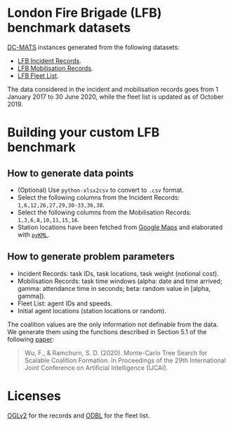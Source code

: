 # London Fire Brigade (LFB) benchmark datasets

[DC-MATS](https://gitlab.com/lcpz/dcmats) instances generated from the following datasets:

- [LFB Incident Records](https://data.london.gov.uk/dataset/london-fire-brigade-incident-records).
- [LFB Mobilisation Records](https://data.london.gov.uk/dataset/london-fire-brigade-mobilisation-records).
- [LFB Fleet List](https://data.london.gov.uk/dataset/london-fire-brigade---fleet-list).

The data considered in the incident and mobilisation records goes from 1 January
2017 to 30 June 2020, while the fleet list is updated as of October 2019.

# Building your custom LFB benchmark

## How to generate data points

- (Optional) Use `python-xlsx2csv` to convert to `.csv` format.
- Select the following columns from the Incident Records:
  `1,6,12,26,27,29,30-33,36,38`.
- Select the following columns from the Mobilisation Records:
  `1,3,6,8,10,11,15,16`.
- Station locations have been fetched from [Google Maps](https://www.google.com/maps/d/viewer?mid=1rSai4zdG8uSujX8QxY1i0cwgNAU&msa=0&ll=51.576189821246516%2C-0.5874470076488247&spn=0.064273%2C0.169086&iwloc=lyrftr%3Almq%3A1004%3Afire%20station%2C9131785149235576475%2C51.606291%2C0.10437&z=10)
   and elaborated with [`pyKML`](https://pypi.org/project/pykml).

## How to generate problem parameters

- Incident Records: task IDs, task locations, task weight (notional cost).
- Mobilisation Records: task time windows (alpha: date and time arrived; gamma:
  attendance time in seconds; beta: random value in [alpha, gamma]).
- Fleet List: agent IDs and speeds.
- Initial agent locations (station locations or random).

The coalition values are the only information not definable from the data. We
generate them using the functions described in Section 5.1 of the following
[paper](https://www.ijcai.org/Proceedings/2020/0057.pdf):

> Wu, F., & Ramchurn, S. D. (2020). Monte-Carlo Tree Search for Scalable
> Coalition Formation. In Proceedings of the 29th International Joint Conference
> on Artificial Intelligence (IJCAI).

# Licenses

[OGLv2](http://www.nationalarchives.gov.uk/doc/open-government-licence/version/2)
for the records and [ODBL](https://opendefinition.org/licenses/odc-odbl) for the
fleet list.
